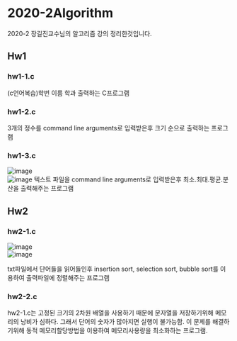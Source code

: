 # 2020-2Algorithm  
2020-2 장길진교수님의 알고리즘 강의 정리한것입니다.  

## Hw1  

### hw1-1.c  
(c언어복습)학번 이름 학과 출력하는 C프로그램

### hw1-2.c  
3개의 정수를 command line arguments로 입력받은후 크기 순으로 출력하는 프로그램  

### hw1-3.c  
![image](https://user-images.githubusercontent.com/64358334/102443108-506d0d80-4069-11eb-84c7-99ca91b91622.png)  
![image](https://user-images.githubusercontent.com/64358334/102443136-611d8380-4069-11eb-99e7-da1a5024af65.png)
텍스트 파일을 command line arguments로 입력받은후 최소.최대.평균.분산을 출력해주는 프로그램  

## Hw2  

### hw2-1.c  
![image](https://user-images.githubusercontent.com/64358334/102443324-c5d8de00-4069-11eb-9cc8-d3e2234a2a84.png)  
![image](https://user-images.githubusercontent.com/64358334/102443335-cf624600-4069-11eb-9098-d5aa77bb5eb5.png)

txt파일에서 단어들을 읽어들인후 insertion sort, selection sort, bubble sort를 이용하여 출력파일에 정렬해주는 프로그램  

### hw2-2.c  
hw2-1.c는 고정된 크기의 2차원 배열을 사용하기 때문에 문자열을 저장하기위해 메모리의 낭비가 심하다. 그래서 단어의 숫자가 많아지면 실행이 불가능함. 이 문제를 해결하기위해 동적 메모리할당방법을 이용하여 메모리사용량을 최소화하는 프로그램.  



